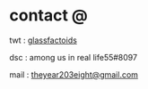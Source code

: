 # contact @
twt  : [glassfactoids](https://twitter.com/glassfactoids)

dsc  : among us in real life55#8097

mail : [theyear203eight@gmail.com](mailto:theyear203eight@gmail.com)
